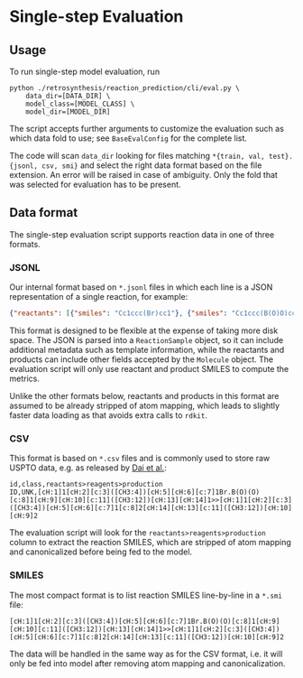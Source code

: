 # Single-step Evaluation

## Usage

To run single-step model evaluation, run

```
python ./retrosynthesis/reaction_prediction/cli/eval.py \
    data_dir=[DATA_DIR] \
    model_class=[MODEL_CLASS] \
    model_dir=[MODEL_DIR]
```

The script accepts further arguments to customize the evaluation such as which data fold to use; see `BaseEvalConfig` for the complete list.

The code will scan `data_dir` looking for files matching `*{train, val, test}.{jsonl, csv, smi}` and select the right data format based on the file extension. An error will be raised in case of ambiguity. Only the fold that was selected for evaluation has to be present.

## Data format

The single-step evaluation script supports reaction data in one of three formats.

### JSONL

Our internal format based on `*.jsonl` files in which each line is a JSON representation of a single reaction, for example:
```json
{"reactants": [{"smiles": "Cc1ccc(Br)cc1"}, {"smiles": "Cc1ccc(B(O)O)cc1"}], "products": [{"smiles": "Cc1ccc(-c2ccc(C)cc2)cc1"}]}
```
This format is designed to be flexible at the expense of taking more disk space. The JSON is parsed into a `ReactionSample` object, so it can include additional metadata such as template information, while the reactants and products can include other fields accepted by the `Molecule` object. The evaluation script will only use reactant and product SMILES to compute the metrics.

Unlike the other formats below, reactants and products in this format are assumed to be already stripped of atom mapping, which leads to slightly faster data loading as that avoids extra calls to `rdkit`.

### CSV

This format is based on `*.csv` files and is commonly used to store raw USPTO data, e.g. as released by [Dai et al.](https://github.com/Hanjun-Dai/GLN):

```
id,class,reactants>reagents>production
ID,UNK,[cH:1]1[cH:2][c:3]([CH3:4])[cH:5][cH:6][c:7]1Br.B(O)(O)[c:8]1[cH:9][cH:10][c:11]([CH3:12])[cH:13][cH:14]1>>[cH:1]1[cH:2][c:3]([CH3:4])[cH:5][cH:6][c:7]1[c:8]2[cH:14][cH:13][c:11]([CH3:12])[cH:10][cH:9]2
```

The evaluation script will look for the `reactants>reagents>production` column to extract the reaction SMILES, which are stripped of atom mapping and canonicalized before being fed to the model.

### SMILES

The most compact format is to list reaction SMILES line-by-line in a `*.smi` file:

```
[cH:1]1[cH:2][c:3]([CH3:4])[cH:5][cH:6][c:7]1Br.B(O)(O)[c:8]1[cH:9][cH:10][c:11]([CH3:12])[cH:13][cH:14]1>>[cH:1]1[cH:2][c:3]([CH3:4])[cH:5][cH:6][c:7]1[c:8]2[cH:14][cH:13][c:11]([CH3:12])[cH:10][cH:9]2
```

The data will be handled in the same way as for the CSV format, i.e. it will only be fed into model after removing atom mapping and canonicalization.
